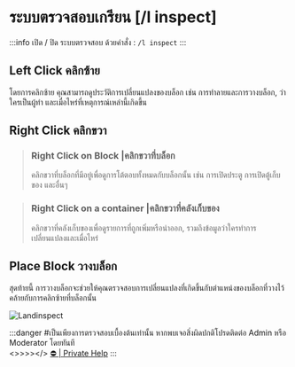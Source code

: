 # ระบบตรวจสอบเกรียน [/l inspect]

:::info เปิด / ปิด ระบบตรวจสอบ ด้วยคำสั่ง : `/l inspect`
:::

## Left Click คลิกซ้าย
โดยการคลิกซ้าย คุณสามารถดูประวัติการเปลี่ยนแปลงของบล็อก เช่น การทำลายและการวางบล็อก, ว่าใครเป็นผู้ทำ และเมื่อไหร่ที่เหตุการณ์เหล่านี้เกิดขึ้น

## Right Click คลิกขวา
> ### Right Click on Block |คลิกขวาที่บล็อก
> คลิกขวาที่บล็อกที่มีอยู่เพื่อดูการโต้ตอบทั้งหมดกับบล็อกนั้น เช่น การเปิดประตู การเปิดตู้เก็บของ และอื่นๆ

> ### Right Click on a container |คลิกขวาที่คลังเก็บของ
> คลิกขวาที่คลังเก็บของเพื่อดูรายการที่ถูกเพิ่มหรือนำออก, รวมถึงข้อมูลว่าใครทำการเปลี่ยนแปลงและเมื่อไหร่

## Place Block วางบล็อก
สุดท้ายนี้ การวางบล็อกจะช่วยให้คุณตรวจสอบการเปลี่ยนแปลงที่เกิดขึ้นกับตำแหน่งของบล็อกที่วางไว้ คล้ายกับการคลิกซ้ายที่บล็อกนั้น

![Landinspect](/img/doc/features/Security/LandInspect.gif)

:::danger #เป็นเพียงการตรวจสอบเบื้องต้นเท่านั้น
หากพบเจอสิ่งผิดปกติโปรดติดต่อ Admin หรือ Moderator โดยทันที
<br/><>>>></>
[⛔️ | Private Help](./privateHelp.md)
:::